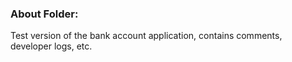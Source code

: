 ### About Folder:
Test version of the bank account application, contains comments, developer logs, etc.
